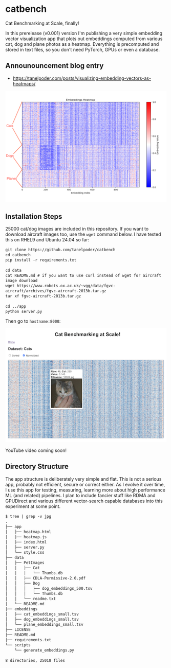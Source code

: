 # catbench
Cat Benchmarking at Scale, finally!

In this prerelease (v0.001) version I'm publishing a very simple embedding vector visualization app that plots out embeddings computed from various cat, dog and plane photos as a heatmap. Everything is precomputed and stored in text files, so you don't need PyTorch, GPUs or even a database.

## Announouncement blog entry

* https://tanelpoder.com/posts/visualizing-embedding-vectors-as-heatmaps/

![Cats Dogs Planes](/landing/cat-dog-plane-embeddings-heatmap-annotated.png)

## Installation Steps

25000 cat/dog images are included in this repository. If you want to download aircraft images too, use the `wget` command below. I have tested this on RHEL9 and Ubuntu 24.04 so far:

```
git clone https://github.com/tanelpoder/catbench
cd catbench
pip install -r requirements.txt

cd data
cat README.md # if you want to use curl instead of wget for aircraft image download
wget https://www.robots.ox.ac.uk/~vgg/data/fgvc-aircraft/archives/fgvc-aircraft-2013b.tar.gz
tar xf fgvc-aircraft-2013b.tar.gz

cd ../app
python server.py
```
Then go to `hostname:8000`:

![CatBench Normalized](/landing/catbench-normalized.png)

YouTube video coming soon!

## Directory Structure

The app structure is deliberately very simple and flat. This is not a serious app, probably not efficient, secure or correct either. As I evolve it over time, I use this app for testing, measuring, learning more about high performance ML (and related) pipelines. I plan to include fancier stuff like RDMA and GPUDirect and various different vector-search capable databases into this experiment at some point.

```
$ tree | grep -v jpg
.
├── app
│   ├── heatmap.html
│   ├── heatmap.js
│   ├── index.html
│   ├── server.py
│   └── style.css
├── data
│   ├── PetImages
│   │   ├── Cat
│   │   │   └── Thumbs.db
│   │   ├── CDLA-Permissive-2.0.pdf
│   │   ├── Dog
│   │   │   ├── dog_embeddings_500.tsv
│   │   │   └── Thumbs.db
│   │   └── readme.txt
│   └── README.md
├── embeddings
│   ├── cat_embeddings_small.tsv
│   ├── dog_embeddings_small.tsv
│   └── plane_embeddings_small.tsv
├── LICENSE
├── README.md
├── requirements.txt
└── scripts
    └── generate_embeddings.py

8 directories, 25018 files
```

